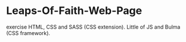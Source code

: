 # Leaps-Of-Faith-Web-Page
exercise
HTML, CSS and SASS (CSS extension).
Little of JS and Bulma (CSS framework).
